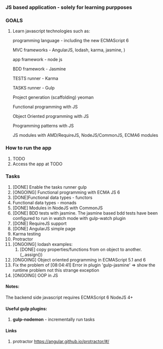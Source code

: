 ### JS based application - solely for learning purpposes

### GOALS
1. Learn javascript technologies such as:

    programming language - including the new ECMAScript 6

    MVC frameworks  - AngularJS, lodash, karma, jasmine, )

    app framework - node js

    BDD framework - Jasmine

    TESTS runner - Karma

    TASKS runner - Gulp

    Project generation (scaffolding) yeoman

    Functional programming with JS

    Object Oriented programming with JS

    Programming patterns with JS

    JS modules with AMD/RequireJS, NodeJS/CommonJS, ECMA6 modules


### How to run the app
1. TODO
1. Access the app at TODO

### Tasks
1. [DONE] Enable the tasks runner gulp
1. [ONGOING] Functional programming with ECMA JS 6
1. [DONE]Functional data types - functors
1. Functional data types - monads
1. [DONE] Modules in NodeJS with CommonJS
1. [DONE] BDD tests with jasmine. The jasmine based bdd tests have been configured to run in watch mode with gulp-watch plugin
1. [DONE] RequireJS support
1. [DONE] AngularJS simple page
1. Karma testing
1. Protractor
1. [ONGOING] lodash examples:
    1. [DONE] copy properties/functions from on object to another. (_.assign())
1. [ONGOING] Object oriented programming in ECMAScript 5.1 and 6
1. Fix the problem of [08:04:41] Error in plugin 'gulp-jasmine' => show the runtime problem not this strange exception
1. [ONGOING] OOP in JS




#### Notes:
The backend side javascript requires ECMAScript 6 NodeJS 4+

#### Useful  gulp plugins:
1. **gulp-nodemon** - incrementally run tasks

#### Links
1. protractor https://angular.github.io/protractor/#/


